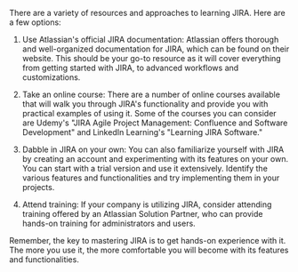 There are a variety of resources and approaches to learning JIRA. Here are a few options:

1. Use Atlassian's official JIRA documentation: Atlassian offers thorough and well-organized documentation for JIRA, which can be found on their website. This should be your go-to resource as it will cover everything from getting started with JIRA, to advanced workflows and customizations.

2. Take an online course: There are a number of online courses available that will walk you through JIRA's functionality and provide you with practical examples of using it. Some of the courses you can consider are Udemy's "JIRA Agile Project Management: Confluence and Software Development" and LinkedIn Learning's "Learning JIRA Software."

3. Dabble in JIRA on your own: You can also familiarize yourself with JIRA by creating an account and experimenting with its features on your own. You can start with a trial version and use it extensively. Identify the various features and functionalities and try implementing them in your projects. 

4. Attend training: If your company is utilizing JIRA, consider attending training offered by an Atlassian Solution Partner, who can provide hands-on training for administrators and users.

Remember, the key to mastering JIRA is to get hands-on experience with it. The more you use it, the more comfortable you will become with its features and functionalities.
